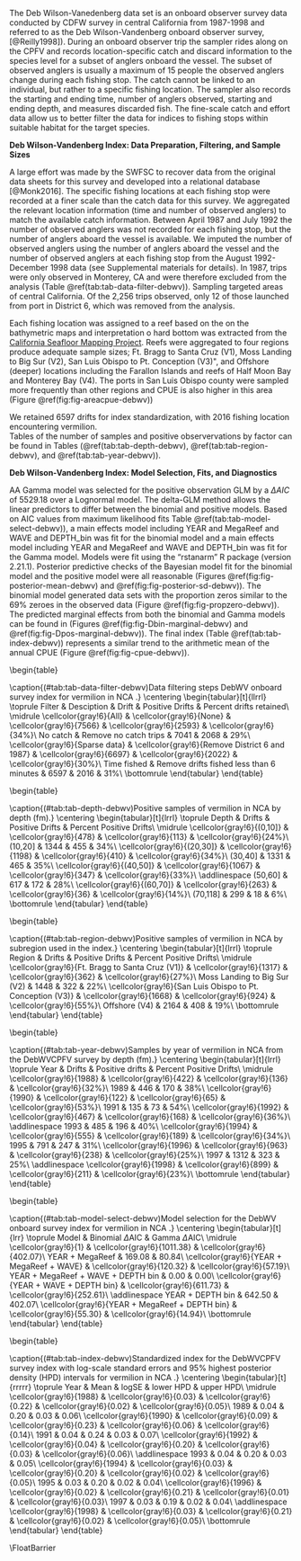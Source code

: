 

The Deb Wilson-Vanedenberg data set is an onboard observer survey data conducted 
by CDFW survey in central California from 1987-1998 and referred to as the Deb 
Wilson-Vandenberg onboard observer survey, [@Reilly1998]). During an onboard 
observer trip the sampler rides along on the CPFV and records location-specific 
catch and discard information to the species level for a subset of anglers 
onboard the vessel. The subset of observed anglers is usually a maximum of 15 
people the observed anglers change during each fishing stop.  The catch cannot be 
linked to an individual, but rather to a specific fishing location.  The sampler 
also records the starting and ending time, number of anglers observed, starting 
and ending depth, and measures discarded fish. The fine-scale catch and effort 
data allow us to better filter the data for indices 
to fishing stops within suitable habitat for the target species.


**Deb Wilson-Vandenberg Index: Data Preparation, Filtering, and Sample Sizes**

A large effort was made by the SWFSC to recover data from the original data 
sheets for this survey and developed into a relational database [@Monk2016]. 
The specific fishing locations at each fishing stop  were recorded at a finer 
scale than the catch data for this survey. We aggregated the relevant location 
information (time and number of observed anglers) to match the available catch 
information.  Between April 1987 and July 1992 the number of observed anglers 
was not recorded for each fishing stop, but the number of anglers aboard the 
vessel is available.  We imputed the number of observed anglers using the number 
of anglers aboard the vessel and the number of observed anglers at each fishing 
stop from the August 1992-December 1998 data (see Supplemental materials for 
details). In 1987, trips were only observed in Monterey, CA and were therefore 
excluded from the analysis (Table \@ref(tab:tab-data-filter-debwv)). Sampling 
targeted areas of central California.  Of the 2,256 trips observed, only 12 of 
those launched from port in District 6, which was removed from the analysis.


Each fishing location was assigned to a reef based on the on the bathymetric maps 
and interpretation o hard bottom was extracted from 
the [California Seafloor Mapping Project](http://seafloor.otterlabs.org/index.html).
Reefs were aggregated to four regions produce adequate sample sizes; 
Ft. Bragg to Santa Cruz (V1), Moss Landing to Big Sur (V2), San Luis Obispo to 
Pt. Conception (V3)", and Offshore (deeper) locations including the Farallon 
Islands and reefs of Half Moon Bay and Monterey Bay (V4).  The ports in San 
Luis Obispo county were sampled more frequently than other regions and CPUE is 
also higher in this area (Figure \@ref(fig:fig-areacpue-debwv))
 
We retained 6597 drifts for index standardization, with 
2016 fishing location encountering vermilion.  
Tables of the number of samples and positive observervations by factor can be 
found in Tables (\@ref(tab:tab-depth-debwv), \@ref(tab:tab-region-debwv), and 
\@ref(tab:tab-year-debwv)).


**Deb Wilson-Vandenberg Index: Model Selection, Fits, and Diagnostics**

AA Gamma model  was 
selected for the positive observation GLM by 
a $\Delta AIC$ of 5529.18 over a Lognormal model.  The delta-GLM
method allows the linear predictors to differ between the binomial and positive models.
Based on AIC values from maximum likelihood fits Table \@ref(tab:tab-model-select-debwv)), 
a main effects model including 
YEAR and MegaReef and WAVE and DEPTH_bin 
was fit for the binomial model and a main 
effects model including 
YEAR and MegaReef and WAVE and DEPTH_bin 
was fit for the  Gamma model.
Models were fit using the “rstanarm” R package (version 2.21.1). Posterior predictive 
checks of the Bayesian model fit for the binomial model and the positive model 
were all reasonable (Figures \@ref(fig:fig-posterior-mean-debwv)  and 
 \@ref(fig:fig-posterior-sd-debwv)). The binomial model generated data sets with the 
 proportion zeros similar to the 69%  zeroes in the observed data 
(Figure \@ref(fig:fig-propzero-debwv)). The predicted marginal effects from 
both the binomial and Gamma models can be found in (Figures \@ref(fig:fig-Dbin-marginal-debwv) and \@ref(fig:fig-Dpos-marginal-debwv)). The 
final index (Table \@ref(tab:tab-index-debwv)) 
represents a similar trend to the arithmetic mean of the annual CPUE (Figure \@ref(fig:fig-cpue-debwv)).

<!-- ******************************* TABLES ******************************** -->

\begin{table}

\caption{(\#tab:tab-data-filter-debwv)Data filtering steps DebWV onboard survey index for vermilion in NCA .}
\centering
\begin{tabular}[t]{llrrl}
\toprule
Filter & Desciption & Drift & Positive Drifts & Percent drifts retained\\
\midrule
\cellcolor{gray!6}{All} & \cellcolor{gray!6}{None} & \cellcolor{gray!6}{7566} & \cellcolor{gray!6}{2593} & \cellcolor{gray!6}{34\%}\\
No catch & Remove no catch trips & 7041 & 2068 & 29\%\\
\cellcolor{gray!6}{Sparse data} & \cellcolor{gray!6}{Remove District 6 and 1987} & \cellcolor{gray!6}{6697} & \cellcolor{gray!6}{2022} & \cellcolor{gray!6}{30\%}\\
Time fished & Remove drifts fished less than 6 minutes & 6597 & 2016 & 31\%\\
\bottomrule
\end{tabular}
\end{table}
            
                                                              
\begin{table}

\caption{(\#tab:tab-depth-debwv)Positive samples of vermilion in NCA by depth (fm).}
\centering
\begin{tabular}[t]{lrrl}
\toprule
Depth & Drifts & Positive Drifts &  Percent Positive Drifts\\
\midrule
\cellcolor{gray!6}{(0,10]} & \cellcolor{gray!6}{478} & \cellcolor{gray!6}{113} & \cellcolor{gray!6}{24\%}\\
(10,20] & 1344 & 455 & 34\%\\
\cellcolor{gray!6}{(20,30]} & \cellcolor{gray!6}{1198} & \cellcolor{gray!6}{410} & \cellcolor{gray!6}{34\%}\\
(30,40] & 1331 & 465 & 35\%\\
\cellcolor{gray!6}{(40,50]} & \cellcolor{gray!6}{1067} & \cellcolor{gray!6}{347} & \cellcolor{gray!6}{33\%}\\
\addlinespace
(50,60] & 617 & 172 & 28\%\\
\cellcolor{gray!6}{(60,70]} & \cellcolor{gray!6}{263} & \cellcolor{gray!6}{36} & \cellcolor{gray!6}{14\%}\\
(70,118] & 299 & 18 & 6\%\\
\bottomrule
\end{tabular}
\end{table}
                                                              
\begin{table}

\caption{(\#tab:tab-region-debwv)Positive samples of vermilion in NCA by subregion used in the index.}
\centering
\begin{tabular}[t]{lrrl}
\toprule
Region & Drifts & Positive Drifts & Percent Positive Drifts\\
\midrule
\cellcolor{gray!6}{Ft. Bragg to Santa Cruz (V1)} & \cellcolor{gray!6}{1317} & \cellcolor{gray!6}{362} & \cellcolor{gray!6}{27\%}\\
Moss Landing to Big Sur (V2) & 1448 & 322 & 22\%\\
\cellcolor{gray!6}{San Luis Obispo to Pt. Conception (V3)} & \cellcolor{gray!6}{1668} & \cellcolor{gray!6}{924} & \cellcolor{gray!6}{55\%}\\
Offshore (V4) & 2164 & 408 & 19\%\\
\bottomrule
\end{tabular}
\end{table}
                                                              
                                                              
\begin{table}

\caption{(\#tab:tab-year-debwv)Samples by year of vermilion in NCA from the  DebWVCPFV survey by depth (fm).}
\centering
\begin{tabular}[t]{lrrl}
\toprule
Year & Drifts & Positive drifts & Percent Positive Drifts\\
\midrule
\cellcolor{gray!6}{1988} & \cellcolor{gray!6}{422} & \cellcolor{gray!6}{136} & \cellcolor{gray!6}{32\%}\\
1989 & 446 & 170 & 38\%\\
\cellcolor{gray!6}{1990} & \cellcolor{gray!6}{122} & \cellcolor{gray!6}{65} & \cellcolor{gray!6}{53\%}\\
1991 & 135 & 73 & 54\%\\
\cellcolor{gray!6}{1992} & \cellcolor{gray!6}{467} & \cellcolor{gray!6}{168} & \cellcolor{gray!6}{36\%}\\
\addlinespace
1993 & 485 & 196 & 40\%\\
\cellcolor{gray!6}{1994} & \cellcolor{gray!6}{555} & \cellcolor{gray!6}{189} & \cellcolor{gray!6}{34\%}\\
1995 & 791 & 247 & 31\%\\
\cellcolor{gray!6}{1996} & \cellcolor{gray!6}{963} & \cellcolor{gray!6}{238} & \cellcolor{gray!6}{25\%}\\
1997 & 1312 & 323 & 25\%\\
\addlinespace
\cellcolor{gray!6}{1998} & \cellcolor{gray!6}{899} & \cellcolor{gray!6}{211} & \cellcolor{gray!6}{23\%}\\
\bottomrule
\end{tabular}
\end{table}


\begin{table}

\caption{(\#tab:tab-model-select-debwv)Model selection for the DebWV onboard survey index for vermilion in NCA .}
\centering
\begin{tabular}[t]{lrr}
\toprule
Model & Binomial $\Delta$AIC & Gamma $\Delta$AIC\\
\midrule
\cellcolor{gray!6}{1} & \cellcolor{gray!6}{1011.38} & \cellcolor{gray!6}{402.07}\\
YEAR + MegaReef & 169.08 & 80.84\\
\cellcolor{gray!6}{YEAR + MegaReef + WAVE} & \cellcolor{gray!6}{120.32} & \cellcolor{gray!6}{57.19}\\
YEAR + MegaReef + WAVE + DEPTH bin & 0.00 & 0.00\\
\cellcolor{gray!6}{YEAR + WAVE + DEPTH bin} & \cellcolor{gray!6}{611.73} & \cellcolor{gray!6}{252.61}\\
\addlinespace
YEAR + DEPTH bin & 642.50 & 402.07\\
\cellcolor{gray!6}{YEAR + MegaReef + DEPTH bin} & \cellcolor{gray!6}{55.30} & \cellcolor{gray!6}{14.94}\\
\bottomrule
\end{tabular}
\end{table}


\begin{table}

\caption{(\#tab:tab-index-debwv)Standardized index for the DebWVCPFV survey index with log-scale standard errors and 95% highest 
       posterior density (HPD) intervals for vermilion in NCA .}
\centering
\begin{tabular}[t]{rrrrr}
\toprule
Year & Mean & logSE & lower HPD & upper HPD\\
\midrule
\cellcolor{gray!6}{1988} & \cellcolor{gray!6}{0.03} & \cellcolor{gray!6}{0.22} & \cellcolor{gray!6}{0.02} & \cellcolor{gray!6}{0.05}\\
1989 & 0.04 & 0.20 & 0.03 & 0.06\\
\cellcolor{gray!6}{1990} & \cellcolor{gray!6}{0.09} & \cellcolor{gray!6}{0.23} & \cellcolor{gray!6}{0.06} & \cellcolor{gray!6}{0.14}\\
1991 & 0.04 & 0.24 & 0.03 & 0.07\\
\cellcolor{gray!6}{1992} & \cellcolor{gray!6}{0.04} & \cellcolor{gray!6}{0.20} & \cellcolor{gray!6}{0.03} & \cellcolor{gray!6}{0.06}\\
\addlinespace
1993 & 0.04 & 0.20 & 0.03 & 0.05\\
\cellcolor{gray!6}{1994} & \cellcolor{gray!6}{0.03} & \cellcolor{gray!6}{0.20} & \cellcolor{gray!6}{0.02} & \cellcolor{gray!6}{0.05}\\
1995 & 0.03 & 0.20 & 0.02 & 0.04\\
\cellcolor{gray!6}{1996} & \cellcolor{gray!6}{0.02} & \cellcolor{gray!6}{0.21} & \cellcolor{gray!6}{0.01} & \cellcolor{gray!6}{0.03}\\
1997 & 0.03 & 0.19 & 0.02 & 0.04\\
\addlinespace
\cellcolor{gray!6}{1998} & \cellcolor{gray!6}{0.03} & \cellcolor{gray!6}{0.21} & \cellcolor{gray!6}{0.02} & \cellcolor{gray!6}{0.05}\\
\bottomrule
\end{tabular}
\end{table}

\FloatBarrier

<!-- ****************************** FIGURES ******************************** --> 

![(\#fig:fig-areacpue-debwv)Arithmetic mean of CPUE by region for  vermilion from the filtered data. Definitions of areas used are in the text.](C:/Stock_Assessments/VRML_Assessment_2021/GitHub/Vermilion_2021/doc/indices/vermilion_DebWV_onboard_writeup_NCA_files/figure-latex/fig-areacpue-debwv-1.pdf) 


![(\#fig:fig-cpue-debwv)Standardized index and arithmetic mean of the CPUE from the filtered data. Each timeseries is scaled to its respective means.](C:/Stock_Assessments/VRML_Assessment_2021/GitHub/Vermilion_2021/doc/indices/vermilion_DebWV_onboard_writeup_NCA_files/figure-latex/fig-cpue-debwv-1.pdf) 

![(\#fig:fig-propzero-debwv)Posterior predictive distribution of the proportion of zero observations in replicate data sets generated by the delta model with a vertical line representing the observed average.](C:/Stock_Assessments/VRML_Assessment_2021/GitHub/Vermilion_2021/doc/indices/vermilion_DebWV_onboard_writeup_NCA_files/figure-latex/fig-propzero-debwv-1.pdf) 

![(\#fig:fig-posterior-mean-debwv)Posterior predictive draws of the mean by year with a vertical line of the raw data average.](C:/Stock_Assessments/VRML_Assessment_2021/GitHub/Vermilion_2021/doc/indices/vermilion_DebWV_onboard_writeup_NCA_files/figure-latex/fig-posterior-mean-debwv-1.pdf) 

![(\#fig:fig-posterior-sd-debwv)Posterior predictive draws of the standard deviation by year with a vertical line of the raw average](C:/Stock_Assessments/VRML_Assessment_2021/GitHub/Vermilion_2021/doc/indices/vermilion_DebWV_onboard_writeup_NCA_files/figure-latex/fig-posterior-sd-debwv-1.pdf) 



![(\#fig:fig-Dbin-marginal-debwv)Binomial marginal effects from the final model](C:/Stock_Assessments/VRML_Assessment_2021/GitHub/Vermilion_2021/doc/indices/vermilion_DebWV_onboard_writeup_NCA_files/figure-latex/fig-Dbin-marginal-debwv-1.pdf) 

![(\#fig:fig-Dpos-marginal-debwv)Positive model marginal effects from the final model.](C:/Stock_Assessments/VRML_Assessment_2021/GitHub/Vermilion_2021/doc/indices/vermilion_DebWV_onboard_writeup_NCA_files/figure-latex/fig-Dpos-marginal-debwv-1.pdf) 


